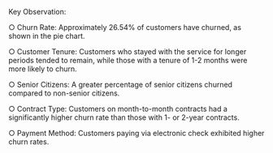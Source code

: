 Key Observation:

○ Churn Rate: Approximately 26.54% of customers have churned, as shown in
the pie chart.

○ Customer Tenure: Customers who stayed with the service for longer periods
tended to remain, while those with a tenure of 1-2 months were more likely to
churn.

○ Senior Citizens: A greater percentage of senior citizens churned compared
to non-senior citizens.

○ Contract Type: Customers on month-to-month contracts had a significantly
higher churn rate than those with 1- or 2-year contracts.

○ Payment Method: Customers paying via electronic check exhibited higher
churn rates.

